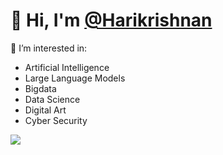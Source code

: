 # 👋 Hi, I'm [@Harikrishnan](https://github.com/HarikrishnanK9/)

👀 I’m interested in:
- Artificial Intelligence
- Large Language Models
- Bigdata
- Data Science
- Digital Art
- Cyber Security






<!-- 

![Profile views](https://gpvc.arturio.dev/HarikrishnanK9)   -->

 <a href="https://hits.seeyoufarm.com"><img src="https://hits.seeyoufarm.com/api/count/incr/badge.svg?url=https%3A%2F%2Fgithub.com%2Fgjbae1212%2Fhit-counhttps%3A%2F%2Fgithub.com%2FHarikrishnanK9%2FHarikrishnanK9ter&count_bg=%2379C83D&title_bg=%23555555&icon=&icon_color=%23E7E7E7&title=hits&edge_flat=false"/></a>
